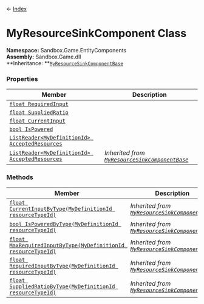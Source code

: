 ← [Index](index.md)
# MyResourceSinkComponent Class
**Namespace:** Sandbox.Game.EntityComponents  
**Assembly:** Sandbox.Game.dll  
**Inheritance: **[`MyResourceSinkComponentBase`](VRage.Game.Components.MyResourceSinkComponentBase.md)
### Properties
|Member|Description|
|---|---|
|[`float RequiredInput`](Sandbox.Game.EntityComponents.RequiredInput.md)||
|[`float SuppliedRatio`](Sandbox.Game.EntityComponents.SuppliedRatio.md)||
|[`float CurrentInput`](Sandbox.Game.EntityComponents.CurrentInput.md)||
|[`bool IsPowered`](Sandbox.Game.EntityComponents.IsPowered.md)||
|[`ListReader<MyDefinitionId> AcceptedResources`](Sandbox.Game.EntityComponents.AcceptedResources.md)||
|[`ListReader<MyDefinitionId> AcceptedResources`](VRage.Game.Components.AcceptedResources.md)|_Inherited from [`MyResourceSinkComponentBase`](Sandbox.Game.EntityComponents.MyResourceSinkComponent.md)_|
### Methods
|Member|Description|
|---|---|
|[`float CurrentInputByType(MyDefinitionId resourceTypeId)`](VRage.Game.Components.CurrentInputByType.md)|_Inherited from [`MyResourceSinkComponentBase`](Sandbox.Game.EntityComponents.MyResourceSinkComponent.md)_|
|[`bool IsPoweredByType(MyDefinitionId resourceTypeId)`](VRage.Game.Components.IsPoweredByType.md)|_Inherited from [`MyResourceSinkComponentBase`](Sandbox.Game.EntityComponents.MyResourceSinkComponent.md)_|
|[`float MaxRequiredInputByType(MyDefinitionId resourceTypeId)`](VRage.Game.Components.MaxRequiredInputByType.md)|_Inherited from [`MyResourceSinkComponentBase`](Sandbox.Game.EntityComponents.MyResourceSinkComponent.md)_|
|[`float RequiredInputByType(MyDefinitionId resourceTypeId)`](VRage.Game.Components.RequiredInputByType.md)|_Inherited from [`MyResourceSinkComponentBase`](Sandbox.Game.EntityComponents.MyResourceSinkComponent.md)_|
|[`float SuppliedRatioByType(MyDefinitionId resourceTypeId)`](VRage.Game.Components.SuppliedRatioByType.md)|_Inherited from [`MyResourceSinkComponentBase`](Sandbox.Game.EntityComponents.MyResourceSinkComponent.md)_|
